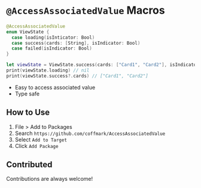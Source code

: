 # `@AccessAssociatedValue` Macros

```swift
@AccessAssociatedValue
enum ViewState {
  case loading(isInticator: Bool)
  case success(cards: [String], isIndicator: Bool)
  case failed(isIndicator: Bool)
}

let viewState = ViewState.success(cards: ["Card1", "Card2"], isIndicator: false)
print(viewState.loading) // nil
print(viewState.success?.cards) // ["Card1", "Card2"]
```
- Easy to access associated value
- Type safe

## How to Use

1. File > Add to Packages
2. Search `https://github.com/coffmark/AccessAssociatedValue`
3. Select `Add to Target`
4. Click `Add Package`

## Contributed

Contributions are always welcome!
